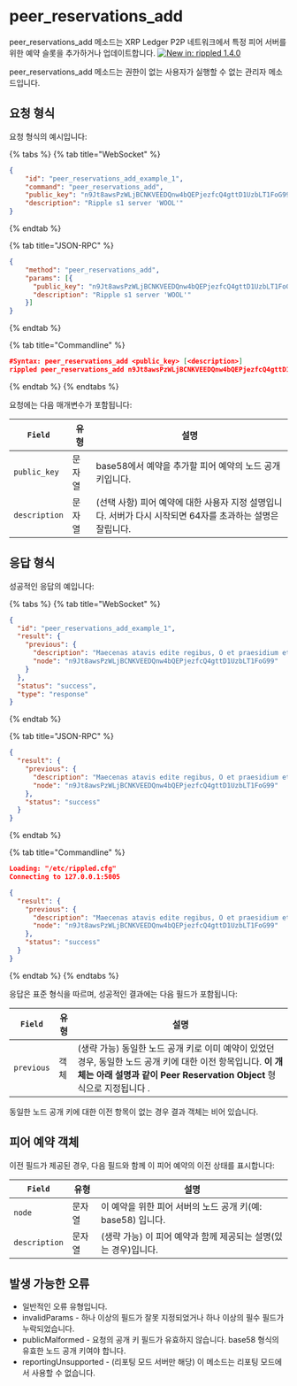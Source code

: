 # peer\_reservations\_add

peer\_reservations\_add 메소드는 XRP Ledger P2P 네트워크에서 특정 피어 서버를 위한 예약 슬롯을 추가하거나 업데이트합니다. [![New in: rippled 1.4.0](https://img.shields.io/badge/New%20in-rippled%201.4.0-blue.svg)](https://github.com/ripple/rippled/releases/tag/1.4.0)

peer\_reservations\_add 메소드는 권한이 없는 사용자가 실행할 수 없는 관리자 메소드입니다.

## 요청 형식

요청 형식의 예시입니다:

{% tabs %}
{% tab title="WebSocket" %}
```json
{
    "id": "peer_reservations_add_example_1",
    "command": "peer_reservations_add",
    "public_key": "n9Jt8awsPzWLjBCNKVEEDQnw4bQEPjezfcQ4gttD1UzbLT1FoG99",
    "description": "Ripple s1 server 'WOOL'"
}
```
{% endtab %}

{% tab title="JSON-RPC" %}
```json
{
    "method": "peer_reservations_add",
    "params": [{
      "public_key": "n9Jt8awsPzWLjBCNKVEEDQnw4bQEPjezfcQ4gttD1UzbLT1FoG99",
      "description": "Ripple s1 server 'WOOL'"
    }]
}
```
{% endtab %}

{% tab title="Commandline" %}
```json
#Syntax: peer_reservations_add <public_key> [<description>]
rippled peer_reservations_add n9Jt8awsPzWLjBCNKVEEDQnw4bQEPjezfcQ4gttD1UzbLT1FoG99 "Ripple s1 server 'WOOL'"
```
{% endtab %}
{% endtabs %}

요청에는 다음 매개변수가 포함됩니다:

| `Field`       | 유형  | 설명                                                              |
| ------------- | --- | --------------------------------------------------------------- |
| `public_key`  | 문자열 | base58에서 예약을 추가할 피어 예약의 노드 공개 키입니다.                             |
| `description` | 문자열 | (선택 사항) 피어 예약에 대한 사용자 지정 설명입니다. 서버가 다시 시작되면 64자를 초과하는 설명은 잘립니다. |

## 응답 형식

성공적인 응답의 예입니다:

{% tabs %}
{% tab title="WebSocket" %}
```json
{
  "id": "peer_reservations_add_example_1",
  "result": {
    "previous": {
      "description": "Maecenas atavis edite regibus, O et praesidium et dulce decus meum, Sunt quos curriculo pulverem Olympicum Collegisse iuvat metaque fervidis Evitata rotis palmaque nobilis Terrarum dominos evehit ad deos; Hunc, si mobilium turba Quiritium Certat tergeminis tollere honoribus; Illum, si proprio condidit horreo, Quidquid de Libycis verritur areis.",
      "node": "n9Jt8awsPzWLjBCNKVEEDQnw4bQEPjezfcQ4gttD1UzbLT1FoG99"
    }
  },
  "status": "success",
  "type": "response"
}
```
{% endtab %}

{% tab title="JSON-RPC" %}
```json
{
  "result": {
    "previous": {
      "description": "Maecenas atavis edite regibus, O et praesidium et dulce decus meum, Sunt quos curriculo pulverem Olympicum Collegisse iuvat metaque fervidis Evitata rotis palmaque nobilis Terrarum dominos evehit ad deos; Hunc, si mobilium turba Quiritium Certat tergeminis tollere honoribus; Illum, si proprio condidit horreo, Quidquid de Libycis verritur areis.",
      "node": "n9Jt8awsPzWLjBCNKVEEDQnw4bQEPjezfcQ4gttD1UzbLT1FoG99"
    },
    "status": "success"
  }
}
```
{% endtab %}

{% tab title="Commandline" %}
```json
Loading: "/etc/rippled.cfg"
Connecting to 127.0.0.1:5005

{
  "result": {
    "previous": {
      "description": "Maecenas atavis edite regibus, O et praesidium et dulce decus meum, Sunt quos curriculo pulverem Olympicum Collegisse iuvat metaque fervidis Evitata rotis palmaque nobilis Terrarum dominos evehit ad deos; Hunc, si mobilium turba Quiritium Certat tergeminis tollere honoribus; Illum, si proprio condidit horreo, Quidquid de Libycis verritur areis.",
      "node": "n9Jt8awsPzWLjBCNKVEEDQnw4bQEPjezfcQ4gttD1UzbLT1FoG99"
    },
    "status": "success"
  }
}
```
{% endtab %}
{% endtabs %}

응답은 표준 형식을 따르며, 성공적인 결과에는 다음 필드가 포함됩니다:

| `Field`    | 유형 | 설명                                                                                                                     |
| ---------- | -- | ---------------------------------------------------------------------------------------------------------------------- |
| `previous` | 객체 | (생략 가능) 동일한 노드 공개 키로 이미 예약이 있었던 경우, 동일한 노드 공개 키에 대한 이전 항목입니다. **이 개체는 아래 설명과 같이 Peer Reservation Object** 형식으로 지정됩니다 . |

동일한 노드 공개 키에 대한 이전 항목이 없는 경우 결과 객체는 비어 있습니다.

## 피어 예약 객체

이전 필드가 제공된 경우, 다음 필드와 함께 이 피어 예약의 이전 상태를 표시합니다:

| `Field`       | 유형  | 설명                                      |
| ------------- | --- | --------------------------------------- |
| `node`        | 문자열 | 이 예약을 위한 피어 서버의 노드 공개 키(예: base58) 입니다. |
| `description` | 문자열 | (생략 가능) 이 피어 예약과 함께 제공되는 설명(있는 경우)입니다.  |

## 발생 가능한 오류

* 일반적인 오류 유형입니다.
* invalidParams - 하나 이상의 필드가 잘못 지정되었거나 하나 이상의 필수 필드가 누락되었습니다.
* publicMalformed - 요청의 공개 키 필드가 유효하지 않습니다. base58 형식의 유효한 노드 공개 키여야 합니다.
* reportingUnsupported - (리포팅 모드 서버만 해당) 이 메소드는 리포팅 모드에서 사용할 수 없습니다.
